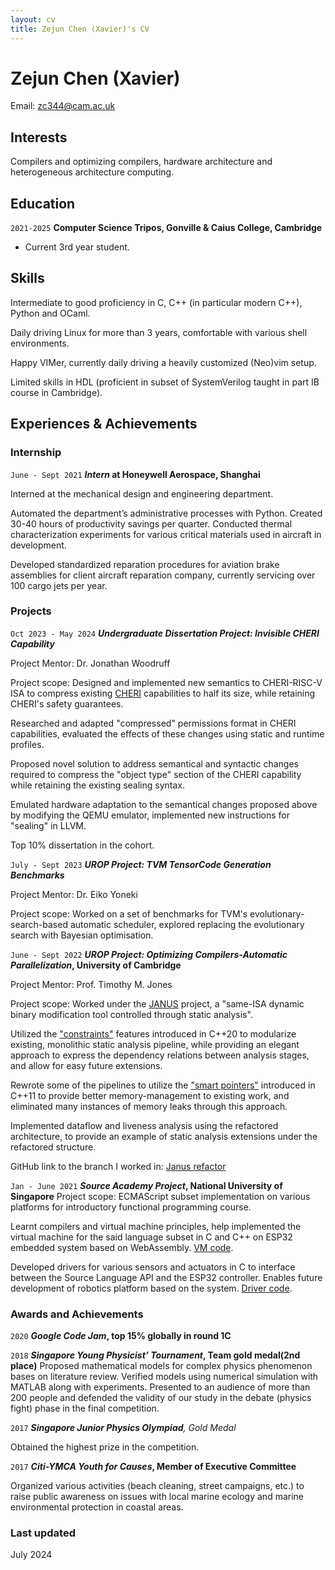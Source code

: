 ```yaml
---
layout: cv
title: Zejun Chen (Xavier)'s CV
---
```

# Zejun Chen (Xavier)

<div id="webaddress">
Email: <a href="mailto:zc344@cam.ac.uk">zc344@cam.ac.uk</a>
</div>


## Interests

Compilers and optimizing compilers, hardware architecture and heterogeneous architecture computing. 

## Education

`2021-2025`
__Computer Science Tripos, Gonville & Caius College, Cambridge__

- Current 3rd year student.

## Skills
Intermediate to good proficiency in C, C++ (in particular modern C++), Python and OCaml.

Daily driving Linux for more than 3 years, comfortable with various shell environments.

Happy VIMer, currently daily driving a heavily customized (Neo)vim setup.

Limited skills in HDL (proficient in subset of SystemVerilog taught in part IB course in Cambridge).

## Experiences & Achievements

### Internship
`June - Sept 2021`
___Intern_ at Honeywell Aerospace, Shanghai__

Interned at the mechanical design and engineering department.

Automated the department’s administrative processes with Python. Created 30-40 hours
of productivity savings per quarter.
Conducted thermal characterization experiments for various critical materials used in
aircraft in development.

Developed standardized reparation procedures for aviation brake assemblies for client
aircraft reparation company, currently servicing over 100 cargo jets per year.

### Projects
`Oct 2023 - May 2024`
___Undergraduate Dissertation Project: Invisible CHERI Capability___

Project Mentor: Dr. Jonathan Woodruff

Project scope: Designed and implemented new semantics to CHERI-RISC-V ISA to compress existing
<a href="https://www.cl.cam.ac.uk/research/security/ctsrd/cheri/">CHERI</a> capabilities to half its size, while retaining CHERI's safety guarantees.

Researched and adapted "compressed" permissions format in CHERI capabilities, evaluated
the effects of these changes using static and runtime profiles.

Proposed novel solution to address semantical and syntactic changes required to compress the "object
type" section of the CHERI capability while retaining the existing sealing syntax.

Emulated hardware adaptation to the semantical changes proposed above by modifying the QEMU emulator,
implemented new instructions for "sealing" in LLVM.

Top 10% dissertation in the cohort.

`July - Sept 2023`
___UROP Project: TVM TensorCode Generation Benchmarks___

Project Mentor: Dr. Eiko Yoneki

Project scope: Worked on a set of benchmarks for TVM's evolutionary-search-based automatic scheduler,
explored replacing the evolutionary search with Bayesian optimisation.

`June - Sept 2022`
___UROP Project: Optimizing Compilers-Automatic Parallelization_, University of Cambridge__

Project Mentor: Prof. Timothy M. Jones

Project scope: Worked under the <a href="https://github.com/CompArchCam/Janus/">JANUS</a> project,
a "same-ISA dynamic binary modification tool controlled through static analysis". 

Utilized the <a href="https://en.cppreference.com/w/cpp/language/constraints">"constraints"</a> features
introduced in C++20 to modularize existing, monolithic static analysis pipeline, while providing an
elegant approach to express the dependency relations between analysis stages, and allow for easy future
extensions. 

Rewrote some of the pipelines to utilize the <a href="https://en.cppreference.com/w/cpp/memory">"smart pointers"</a>
introduced in C++11 to provide better memory-management to existing work, and eliminated many instances of
memory leaks through this approach. 

Implemented dataflow and liveness analysis using the refactored architecture, to provide an example of static analysis
extensions under the refactored structure. 

GitHub link to the branch I worked in: <a href="https://github.com/CompArchCam/Janus/tree/refactor_redo">Janus refactor</a>

`Jan - June 2021`
___Source Academy Project_, National University of Singapore__
Project scope: ECMAScript subset implementation on various platforms for introductory
functional programming course.

Learnt compilers and virtual machine principles, help implemented the virtual machine for
the said language subset in C and C++ on ESP32 embedded system based on
WebAssembly. <a href="https://github.com/XavierChB/sinter/tree/master/vm">VM code</a>.

Developed drivers for various sensors and actuators in C to interface between the Source
Language API and the ESP32 controller. Enables future development of robotics platform
based on the system. <a href="https://github.com/XavierChB/sinter/tree/master/devices/esp32">Driver code</a>.

### Awards and Achievements
`2020`
___Google Code Jam_, top 15% globally in round 1C__

`2018`
___Singapore Young Physicist’ Tournament_, Team gold medal(2nd place)__
Proposed mathematical models for complex physics phenomenon bases on literature
review.
Verified models using numerical simulation with MATLAB along with experiments.
Presented to an audience of more than 200 people and defended the validity of our study
in the debate (physics fight) phase in the final competition.

`2017`
___Singapore Junior Physics Olympiad__, Gold Medal_

Obtained the highest prize in the competition.

`2017`
___Citi-YMCA Youth for Causes_, Member of Executive Committee__

Organized various activities (beach cleaning, street campaigns, etc.) to raise public
awareness on issues with local marine ecology and marine environmental protection in
coastal areas.

### Last updated
July 2024

<!-- ### Footer Last updated: May 2013 -->


